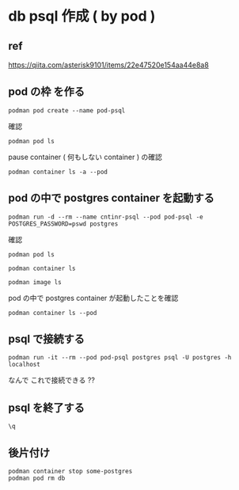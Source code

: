 
# db psql 作成 ( by pod )


## ref

https://qiita.com/asterisk9101/items/22e47520e154aa44e8a8


## pod の枠 を作る

```
podman pod create --name pod-psql
```

確認

```
podman pod ls
```

pause container ( 何もしない container ) の確認

```
podman container ls -a --pod
```


## pod の中で postgres container を起動する

```
podman run -d --rm --name cntinr-psql --pod pod-psql -e POSTGRES_PASSWORD=pswd postgres
```

確認

```
podman pod ls
```

```
podman container ls
```

```
podman image ls
```

pod の中で postgres container が起動したことを確認

```
podman container ls --pod
```


## psql で接続する

```
podman run -it --rm --pod pod-psql postgres psql -U postgres -h localhost
```

なんで これで接続できる ??


## psql を終了する

```
\q
```


## 後片付け

```
podman container stop some-postgres
podman pod rm db
```


